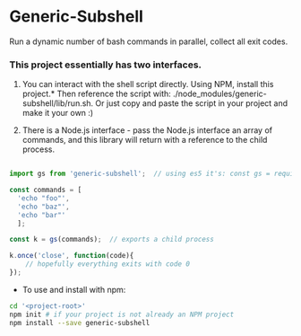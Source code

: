 
# Generic-Subshell

Run a dynamic number of bash commands in parallel, collect all exit codes.


### This project essentially has two interfaces.

1. You can interact with the shell script directly. Using NPM, install this project.* Then reference the script with:
./node_modules/generic-subshell/lib/run.sh. Or just copy and paste the script in your project and make it your own :)

2. There is a Node.js interface - pass the Node.js interface an array of commands, and this library will return with
a reference to the child process.

```js

import gs from 'generic-subshell';  // using es5 it's: const gs = require('generic-subshell').default

const commands = [
  'echo "foo"', 
  'echo "baz"', 
  'echo "bar"'
  ];

const k = gs(commands);  // exports a child process

k.once('close', function(code){
    // hopefully everything exits with code 0
});

```

* To use and install with npm:

```bash
cd '<project-root>'
npm init # if your project is not already an NPM project
npm install --save generic-subshell

```
